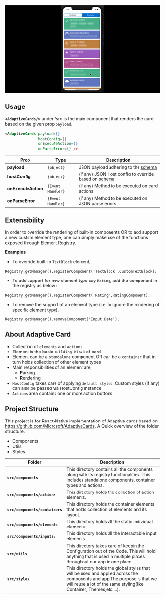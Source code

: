 ![](AdaptiveCards.gif)

## Usage
**`<AdaptiveCards/>`** under /src is the main component that renders  the card based on the given prop `payload`.

``` html
<AdaptiveCards payload={} 
               hostConfig={}
               onExecuteAction={} 
               onParseError={} />
```

Prop | Type | Description
------------ | ------------- | ------------ |
**payload** | `{object}` | JSON payload adhering to the [schema](https://docs.microsoft.com/en-us/adaptive-cards/authoring-cards/card-schema) 
**hostConfig** | `{object}` | (if any) JSON Host config to override based on [schema](https://docs.microsoft.com/en-us/adaptive-cards/rendering-cards/host-config)
**onExecuteAction** | `{Event Handler}` | (if any) Method to be executed on card actions
**onParseError** | `{Event Handler}` | (if any) Method to be executed on JSON parse errors

## Extensibility
In order to override the rendering of built-in components OR to add support a new custom element type, one can simply make use of the functions exposed through Element Registry.

**Examples**   
* To override built-in `TextBlock` element,   
```
Registry.getManager().registerComponent('TextBlock',CustomTextBlock);
```
* To add support for new element type say `Rating`, add the component in the registry as below :

```
Registry.getManager().registerComponent('Rating',RatingComponent);
```
* To remove the support of an element type (i.e To ignore the rendering of specific element type), 
```
Registry.getManager().removeComponent('Input.Date');
```

##  About Adaptive Card
* Collection of `elements` and `actions`
* Element is the basic `building block` of card
* Element can be a `standalone` component OR can be a `container` that in turn holds collection of other element types
* Main responsibilities of an element are,
  * **P**arsing
  * **R**endering
* `HostConfig` takes care of applying `default styles`. Custom styles (if any) can also be passed via HostConfig instance
* `Actions` area contains one or more action buttons

## Project Structure
This project is for React-Native implementation of Adaptive cards based on https://github.com/Microsoft/AdaptiveCards.
A Quick overview of the folder structure.
* Components 
* Utils
* Styles

Folder | Description
------------ | -------------
**`src/components`** | This directory contains all the components along with its registry functionalities. This includes standalone components, container types and actions.
**`src/components/actions`** | This directory holds the collection of action elements.
**`src/components/containers`** | This directory holds the container elements that holds collection of elements and its layout.
**`src/components/elements`** | This directory holds all the static individual elements
**`src/components/inputs/`** | This directory holds all the interactable input elements
**`src/utils`** | This directory takes care of keepin the Configuration out of the Code. This will hold anything that is used in multiple places throughout our app in one place.
**`src/styles`** | This directory holds the global styles that will be used and applied across the components and app.The purpose is that we will reuse a lot of the same styling(like Container, Themes,etc....).

 


